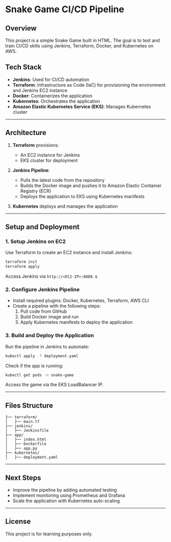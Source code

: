 # Snake Game CI/CD Pipeline

## Overview
This project is a simple Snake Game built in HTML. The goal is to test and train CI/CD skills using Jenkins, Terraform, Docker, and Kubernetes on AWS.

## Tech Stack
- **Jenkins**: Used for CI/CD automation
- **Terraform**: Infrastructure as Code (IaC) for provisioning the environment and Jenkins EC2 instance
- **Docker**: Containerizes the application
- **Kubernetes**: Orchestrates the application
- **Amazon Elastic Kubernetes Service (EKS)**: Manages Kubernetes cluster

---

## Architecture
1. **Terraform** provisions:
   - An EC2 instance for Jenkins
   - EKS cluster for deployment
   
2. **Jenkins Pipeline**:
   - Pulls the latest code from the repository
   - Builds the Docker image and pushes it to Amazon Elastic Container Registry (ECR)
   - Deploys the application to EKS using Kubernetes manifests

3. **Kubernetes** deploys and manages the application

---

## Setup and Deployment

### 1. Setup Jenkins on EC2
Use Terraform to create an EC2 instance and install Jenkins:
```bash
terraform init
terraform apply
```
Access Jenkins via `http://<EC2-IP>:8080`.
s
### 2. Configure Jenkins Pipeline
- Install required plugins: Docker, Kubernetes, Terraform, AWS CLI
- Create a pipeline with the following steps:
  1. Pull code from GitHub
  2. Build Docker image and run
  3. Apply Kubernetes manifests to deploy the application

### 3. Build and Deploy the Application
Run the pipeline in Jenkins to automate:
```bash
kubectl apply -f deployment.yaml
```
Check if the app is running:
```bash
kubectl get pods -n snake-game
```
Access the game via the EKS LoadBalancer IP.

---

## Files Structure
```
├── terraform/
│   ├── main.tf  
├── jenkins/
│   ├── Jenkinsfile 
├── app/
│   ├── index.html  
│   ├── Dockerfile  
│   ├── app.py  
├── kubernetes/
│   ├── deployment.yaml  
```

---

## Next Steps
- Improve the pipeline by adding automated testing
- Implement monitoring using Prometheus and Grafana
- Scale the application with Kubernetes auto-scaling

---

## License
This project is for learning purposes only.

